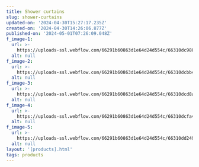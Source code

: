 ```yaml
---
title: Shower curtains
slug: shower-curtains
updated-on: '2024-04-30T15:27:17.235Z'
created-on: '2024-04-30T14:26:06.877Z'
published-on: '2024-05-01T07:26:09.048Z'
f_image-1:
  url: >-
    https://uploads-ssl.webflow.com/66291b60863d1e64d24d554c/66310dc9802f31c46eaab728_images%20(1).jpeg
  alt: null
f_image-2:
  url: >-
    https://uploads-ssl.webflow.com/66291b60863d1e64d24d554c/66310dcbb4119a37848b9109_images.jpeg
  alt: null
f_image-3:
  url: >-
    https://uploads-ssl.webflow.com/66291b60863d1e64d24d554c/66310dcd8abc9a99d18d9b95_images%20(2).jpeg
  alt: null
f_image-4:
  url: >-
    https://uploads-ssl.webflow.com/66291b60863d1e64d24d554c/66310dcfa49f6ad32adea6cc_images%20(3).jpeg
  alt: null
f_image-5:
  url: >-
    https://uploads-ssl.webflow.com/66291b60863d1e64d24d554c/66310dd249afe3f084aac7b5_2A8A1F63-6BB3-4F36-B389-90FC7A6F21A3_1_105_c.jpeg
  alt: null
layout: '[products].html'
tags: products
---
```



